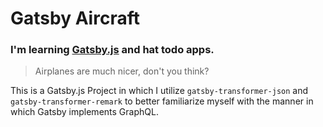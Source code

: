 # Gatsby Aircraft

###  I'm learning [Gatsby.js](https://www.gatsbyjs.org/) and hat todo apps.

> Airplanes are much nicer, don't you think?

This is a Gatsby.js Project in which I utilize `gatsby-transformer-json` and `gatsby-transformer-remark` to better familiarize myself with the manner in which Gatsby implements GraphQL.
